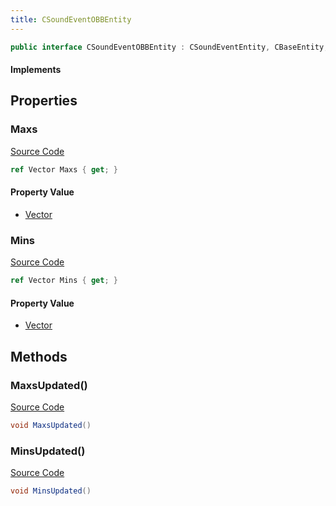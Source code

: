 ```yaml
---
title: CSoundEventOBBEntity
---
```


```csharp
public interface CSoundEventOBBEntity : CSoundEventEntity, CBaseEntity, CEntityInstance, ISchemaClass<CEntityInstance>, ISchemaClass<CBaseEntity>, ISchemaClass<CSoundEventEntity>, ISchemaClass<CSoundEventOBBEntity>, ISchemaField, ISchemaClass, INativeHandle
```

#### Implements

## Properties

### Maxs

[Source Code](https://github.com/swiftly-solution/swiftlys2/blob/beta/managed/src/SwiftlyS2.Generated/Schemas/Interfaces/CSoundEventOBBEntity.cs#L18)

```csharp
ref Vector Maxs { get; }
```

#### Property Value

- [Vector](/docs/api/shared/natives/vector)

### Mins

[Source Code](https://github.com/swiftly-solution/swiftlys2/blob/beta/managed/src/SwiftlyS2.Generated/Schemas/Interfaces/CSoundEventOBBEntity.cs#L16)

```csharp
ref Vector Mins { get; }
```

#### Property Value

- [Vector](/docs/api/shared/natives/vector)

## Methods

### MaxsUpdated()

[Source Code](https://github.com/swiftly-solution/swiftlys2/blob/beta/managed/src/SwiftlyS2.Generated/Schemas/Interfaces/CSoundEventOBBEntity.cs#L21)

```csharp
void MaxsUpdated()
```

### MinsUpdated()

[Source Code](https://github.com/swiftly-solution/swiftlys2/blob/beta/managed/src/SwiftlyS2.Generated/Schemas/Interfaces/CSoundEventOBBEntity.cs#L20)

```csharp
void MinsUpdated()
```

